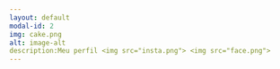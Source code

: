```yaml
---
layout: default
modal-id: 2
img: cake.png
alt: image-alt
description:Meu perfil <img src="insta.png"> <img src="face.png">
---
```

